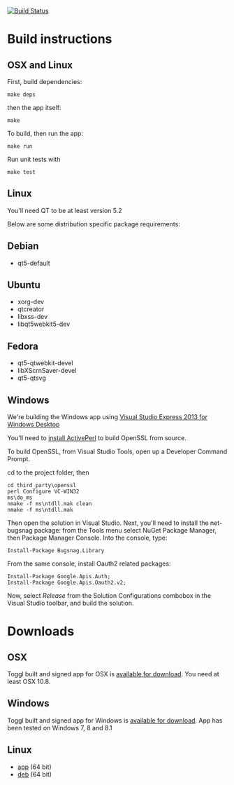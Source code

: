 
[![Build Status](https://travis-ci.org/toggl/toggldesktop.png)](https://travis-ci.org/toggl/toggldesktop)

Build instructions
==================

OSX and Linux
-------------
First, build dependencies:
```
make deps
```
then the app itself:
```
make
```

To build, then run the app:
```
make run
```

Run unit tests with
```
make test
```

Linux
-----
You'll need QT to be at least version 5.2

Below are some distribution specific package requirements:

Debian
------
* qt5-default

Ubuntu
------
* xorg-dev
* qtcreator
* libxss-dev
* libqt5webkit5-dev

Fedora
------
* qt5-qtwebkit-devel
* libXScrnSaver-devel
* qt5-qtsvg

Windows
-------
We're building the Windows app using [Visual Studio Express 2013 for Windows Desktop](http://www.microsoft.com/en-us/download/details.aspx?id=40787) 

You'll need to [install ActivePerl](http://www.activestate.com/activeperl/downloads) to build OpenSSL from source.

To build OpenSSL, from Visual Studio Tools, open up a Developer Command Prompt.

cd to the project folder, then

```
cd third_party\openssl
perl Configure VC-WIN32
ms\do_ms
nmake -f ms\ntdll.mak clean
nmake -f ms\ntdll.mak 
```

Then open the solution in Visual Studio. Next, you'll need to install the net-bugsnag package: from the Tools menu select NuGet Package Manager, then Package Manager Console. Into the console, type:

```
Install-Package Bugsnag.Library
```

From the same console, install Oauth2 related packages:

```
Install-Package Google.Apis.Auth;
Install-Package Google.Apis.Oauth2.v2;
```

Now, select *Release* from the Solution Configurations combobox in the Visual Studio toolbar, and build the solution.

Downloads
=========

OSX
---
Toggl built and signed app for OSX is [available for download](https://www.toggl.com/api/v8/installer?platform=darwin&app=td&channel=stable). You need at least OSX 10.8.

Windows
-------
Toggl built and signed app for Windows is [available for download](https://www.toggl.com/api/v8/installer?platform=windows&app=td&channel=stable). App has been tested on Windows 7, 8 and 8.1

Linux
-----
* [app](https://www.toggl.com/api/v8/installer?app=td&platform=linux&channel=beta) (64 bit)
* [deb](https://www.toggl.com/api/v8/installer?app=td&platform=deb64&channel=beta) (64 bit)
